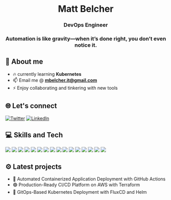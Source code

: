 <h1 align="center">Matt Belcher</h1>
<h3 align="center">DevOps Engineer</h3>
<h3 align="center">Automation is like gravity—when it’s done right, you don’t even notice it.</h3>


<h2> 🚀 About me </h2>

- 🔥 currently learning **Kubernetes**
- 📫 Email me @ **mbelcher.it@gmail.com**
- ⚡ Enjoy collaborating and tinkering with new tools

<h2 align="left"> 🌐 Let's connect</h2>

[![Twitter](https://img.shields.io/badge/Twitter-%231DA1F2.svg?style=for-the-badge&logo=Twitter&logoColor=white)](https://x.com/mbelcherOps)
[![LinkedIn](https://img.shields.io/badge/LinkedIn-%230A66C2.svg?style=for-the-badge&logo=LinkedIn&logoColor=white)](https://www.linkedin.com/in/matt-belcher-15563254)

<h2 align="left">💻 Skills and Tech</h2>


<p align="left">
  <img src="https://img.shields.io/badge/AWS-orange?style=for-the-badge&logo=kubernetes&logoColor=black" />
  <img src="https://img.shields.io/badge/Docker-blue?style=for-the-badge&logo=Docker&logoColor=white" />
  <img src="https://img.shields.io/badge/Ansible-black.svg?style=for-the-badge&logo=Ansible&logoColor=white" />
  <img src="https://img.shields.io/badge/Terraform-623CE4?style=for-the-badge&logo=terraform&logoColor=black" />
  <img src="https://img.shields.io/badge/Redhat-red?style=for-the-badge&logo=redhat&logoColor=black" />
  <img src="https://img.shields.io/badge/GitHub-%23181717.svg?style=for-the-badge&logo=GitHub&logoColor=white" />
  <img src="https://img.shields.io/badge/Jenkins-D24939?style=for-the-badge&logo=jenkins&logoColor=black" />  
  <img src="https://img.shields.io/badge/Python-%233776AB.svg?style=for-the-badge&logo=Python&logoColor=white" />
  <img src="https://img.shields.io/badge/Kubernetes-blue?style=for-the-badge&logo=kubernetes&logoColor=white" />
  <img src="https://img.shields.io/badge/Bash-black?style=for-the-badge&logo=Bash&logoColor=white" />
  <img src="https://img.shields.io/badge/Postman-%23FF6C37.svg?style=for-the-badge&logo=Postman&logoColor=black" />
  <img src="https://img.shields.io/badge/Node.js-%23339933.svg?style=for-the-badge&logo=Node.js&logoColor=white" />
  <img src="https://img.shields.io/badge/Express.js-%23000000.svg?style=for-the-badge&logo=Express&logoColor=white" />
  <img src="https://img.shields.io/badge/React-%2361DAFB.svg?style=for-the-badge&logo=React&logoColor=black" />
  <img src="https://img.shields.io/badge/MongoDB-%2347A248.svg?style=for-the-badge&logo=MongoDB&logoColor=white" />
  <img src="https://img.shields.io/badge/Windows-blue.svg?style=for-the-badge&logo=Windows&logoColor=white" />
</p>

<h2 align="left"> ⚙️ Latest projects</h2>

- 🧰 Automated Containerized Application Deployment with GitHub Actions
- 🟢 Production-Ready CI/CD Platform on AWS with Terraform
- 💢 GitOps-Based Kubernetes Deployment with FluxCD and Helm

<!-- <h2 align="left">📊 Stats</h2>

<p>
  <img align="center" src="https://github-readme-stats.vercel.app/api?username=mbelcherjs&show_icons=true&theme=dark&bg_color=000000" alt="mbelcherjs" />
</p>

<p>
  <img align="center" src="https://github-readme-stats.vercel.app/api/top-langs/?username=mbelcherjs&layout=compact&theme=dark&bg_color=000000" alt="mbelcherjs" />
</p> -->
